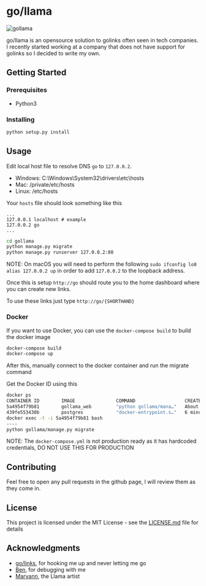 # go/llama

![gollama](https://raw.githubusercontent.com/sillyfatcat/gollama/master/gollama/frontend/static/img/gollama.png)

go/llama is an opensource solution to golinks often seen in tech companies. 
I recently started working at a company that does not have support for golinks so I decided to write my own. 

## Getting Started

### Prerequisites

 * Python3

### Installing

```bash
python setup.py install
```

## Usage

Edit local host file to resolve DNS `go` to `127.0.0.2`.

 * Windows: C:\Windows\System32\drivers\etc\hosts
 * Mac: /private/etc/hosts
 * Linux: /etc/hosts

Your `hosts` file should look something like this
```
...
127.0.0.1 localhost # example
127.0.0.2 go
...
```


```bash
cd gollama
python manage.py migrate
python manage.py runserver 127.0.0.2:80
```

NOTE: On macOS you will need to perform the following `sudo ifconfig lo0 alias 127.0.0.2 up` in order to add `127.0.0.2` to the loopback address. 

Once this is setup `http://go` should route you to the home dashboard where you can create new links. 

To  use these links just type `http://go/{SHORTHAND}`

### Docker

If you want to use Docker, you can use the `docker-compose build` to build the docker image

```bash
docker-compose build
docker-compose up
``` 

After this, manually connect to the docker container and run the migrate command

Get the Docker ID using this

```bash
docker ps
CONTAINER ID        IMAGE               COMMAND                  CREATED              STATUS              PORTS                    NAMES
5a4954f79b81        gollama_web         "python gollama/mana…"   About a minute ago   Up About a minute   0.0.0.0:8000->8000/tcp   gollama_web_1
439fe553430b        postgres            "docker-entrypoint.s…"   6 minutes ago        Up About a minute   5432/tcp                 gollama_db_1
docker exec -t -i 5a4954f79b81 bash
----
python gollama/manage.py migrate
```


NOTE: The `docker-compose.yml` is not production ready as it has hardcoded credentials, DO NOT USE THIS FOR PRODUCTION

## Contributing

Feel free to open any pull requests in the github page, I will review them as they come in. 

## License

This project is licensed under the MIT License - see the [LICENSE.md](LICENSE.md) file for details

## Acknowledgments

* [go/links](https://www.golinks.io/), for hooking me up and never letting me go
* [Ben](https://www.twitch.tv/taberif_), for debugging with me
* [Maryann](https://www.twitch.tv/maryann), the Llama artist
